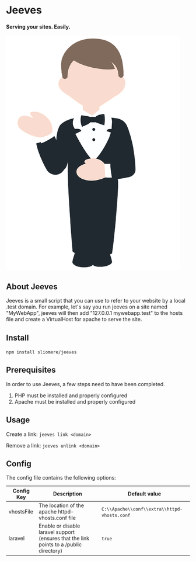 # Jeeves

#### Serving your sites. Easily.

![Jeeves](jeeves.png)

## About Jeeves

Jeeves is a small script that you can use to refer to your website by a local .test domain. For example, let's say you run jeeves on a site named "MyWebApp", jeeves will then add "127.0.0.1 mywebapp.test" to the hosts file and create a VirtualHost for apache to serve the site.

## Install

`npm install sliomere/jeeves`

## Prerequisites

In order to use Jeeves, a few steps need to have been completed.

1. PHP must be installed and properly configured
2. Apache must be installed and properly configured

## Usage

Create a link: `jeeves link <domain>`

Remove a link: `jeeves unlink <domain>`

## Config

The config file contains the following options:

| Config Key | Description                                                                             | Default value                                |
| ---------- | --------------------------------------------------------------------------------------- | -------------------------------------------- |
| vhostsFile | The location of the apache httpd-vhosts.conf file                                       | `C:\\Apache\\conf\\extra\\httpd-vhosts.conf` |
| laravel    | Enable or disable laravel support (ensures that the link points to a /public directory) | `true`                                       |
